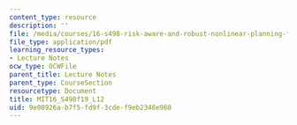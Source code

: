 ```yaml
---
content_type: resource
description: ''
file: /media/courses/16-s498-risk-aware-and-robust-nonlinear-planning-fall-2019/9e08926ab7f5fd9f3cdef9eb2348e960_MIT16_S498f19_L12.pdf
file_type: application/pdf
learning_resource_types:
- Lecture Notes
ocw_type: OCWFile
parent_title: Lecture Notes
parent_type: CourseSection
resourcetype: Document
title: MIT16_S498f19_L12
uid: 9e08926a-b7f5-fd9f-3cde-f9eb2348e960
---
```

